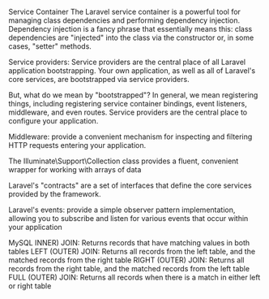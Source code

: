 Service Container
The Laravel service container is a powerful tool for managing class dependencies and performing dependency injection. Dependency injection is a fancy phrase that essentially means this: class dependencies are "injected" into the class via the constructor or, in some cases, "setter" methods.

Service providers:
Service providers are the central place of all Laravel application bootstrapping. Your own application, as well as all of Laravel's core services, are bootstrapped via service providers.

But, what do we mean by "bootstrapped"? In general, we mean registering things, including registering service container bindings, event listeners, middleware, and even routes. Service providers are the central place to configure your application.

Middleware:
provide a convenient mechanism for inspecting and filtering HTTP requests entering your application.

The Illuminate\Support\Collection 
class provides a fluent, convenient wrapper for working with arrays of data

Laravel's "contracts" 
are a set of interfaces that define the core services provided by the framework.

Laravel's events: 
provide a simple observer pattern implementation, allowing you to subscribe and listen for various events that occur within your application

MySQL
INNER) JOIN: Returns records that have matching values in both tables
LEFT (OUTER) JOIN: Returns all records from the left table, and the matched records from the right table
RIGHT (OUTER) JOIN: Returns all records from the right table, and the matched records from the left table
FULL (OUTER) JOIN: Returns all records when there is a match in either left or right table
